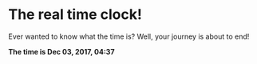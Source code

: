 # The real time clock!

Ever wanted to know what the time is? Well, your journey is about to end!

**The time is Dec 03, 2017, 04:37**
